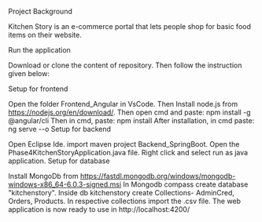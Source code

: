 Project Background

Kitchen Story is an e-commerce portal that lets people shop for basic food items on their website.

Run the application

Download or clone the content of repository. Then follow the instruction given below:

Setup for frontend

Open the folder Frontend_Angular in VsCode.
Then Install node.js from https://nodejs.org/en/download/.
Then open cmd and paste: npm install -g @angular/cli
Then in cmd, paste: npm install
After installation, in cmd paste: ng serve --o
Setup for backend

Open Eclipse Ide. import maven project Backend_SpringBoot.
Open the Phase4KitchenStoryApplication.java file. Right click and select run as java application.
Setup for database

Install MongoDb from https://fastdl.mongodb.org/windows/mongodb-windows-x86_64-6.0.3-signed.msi
In Mongodb compass create database "kitchenstory".
Inside db kitchenstory create Collections- AdminCred, Orders, Products.
In respective collections import the .csv file.
The web application is now ready to use in http://localhost:4200/
